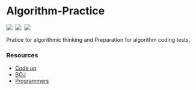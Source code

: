 # Algorithm-Practice
<p align="left">
  <img src="https://img.shields.io/badge/Python-3776AB?style=flat-square&logo=Python&logoColor=white"/></a>&nbsp
  <img src="https://img.shields.io/badge/C-A8B9CC?style=flat-square&logo=C&logoColor=white"/></a>&nbsp 
  <img src="https://img.shields.io/badge/Mysql-E6B91E?style=flat-square&logo=MySql&logoColor=white"/></a>&nbsp 
</p>

Pratice for algorithmic thinking and Preparation for algorithm coding tests.

### Resources

- [Code up](https://codeup.kr)
- [BOJ](https://www.acmicpc.net)
- [Programmers](https://programmers.co.kr/)

